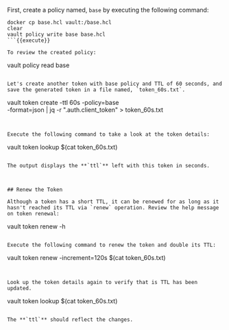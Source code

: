First, create a policy named, `base` by executing the following command:

```
docker cp base.hcl vault:/base.hcl
clear
vault policy write base base.hcl
```{{execute}}

To review the created policy:

```
vault policy read base
```{{execute}}

Let's create another token with base policy and TTL of 60 seconds, and save the generated token in a file named, `token_60s.txt`.

```
vault token create -ttl 60s -policy=base  \
     -format=json | jq -r ".auth.client_token" > token_60s.txt
```{{execute}}


Execute the following command to take a look at the token details:

```
vault token lookup $(cat token_60s.txt)
```{{execute}}

The output displays the **`ttl`** left with this token in seconds.



## Renew the Token

Although a token has a short TTL, it can be renewed for as long as it hasn't reached its TTL via `renew` operation. Review the help message on token renewal:

```
vault token renew -h
```{{execute}}

Execute the following command to renew the token and double its TTL:

```
vault token renew -increment=120s $(cat token_60s.txt)
```{{execute}}


Look up the token details again to verify that is TTL has been updated.

```
vault token lookup $(cat token_60s.txt)
```{{execute}}

The **`ttl`** should reflect the changes.

